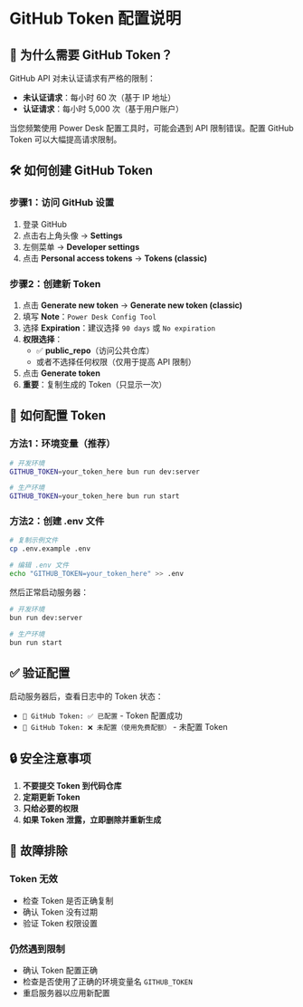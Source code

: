 # GitHub Token 配置说明

## 🔑 为什么需要 GitHub Token？

GitHub API 对未认证请求有严格的限制：
- **未认证请求**：每小时 60 次（基于 IP 地址）
- **认证请求**：每小时 5,000 次（基于用户账户）

当您频繁使用 Power Desk 配置工具时，可能会遇到 API 限制错误。配置 GitHub Token 可以大幅提高请求限制。

## 🛠️ 如何创建 GitHub Token

### 步骤1：访问 GitHub 设置
1. 登录 GitHub
2. 点击右上角头像 → **Settings**
3. 左侧菜单 → **Developer settings**
4. 点击 **Personal access tokens** → **Tokens (classic)**

### 步骤2：创建新 Token
1. 点击 **Generate new token** → **Generate new token (classic)**
2. 填写 **Note**：`Power Desk Config Tool`
3. 选择 **Expiration**：建议选择 `90 days` 或 `No expiration`
4. **权限选择**：
   - ✅ **public_repo**（访问公共仓库）
   - 或者不选择任何权限（仅用于提高 API 限制）
5. 点击 **Generate token**
6. **重要**：复制生成的 Token（只显示一次）

## 🔧 如何配置 Token

### 方法1：环境变量（推荐）
```bash
# 开发环境
GITHUB_TOKEN=your_token_here bun run dev:server

# 生产环境
GITHUB_TOKEN=your_token_here bun run start
```

### 方法2：创建 .env 文件
```bash
# 复制示例文件
cp .env.example .env

# 编辑 .env 文件
echo "GITHUB_TOKEN=your_token_here" >> .env
```

然后正常启动服务器：
```bash
# 开发环境
bun run dev:server

# 生产环境
bun run start
```

## ✅ 验证配置

启动服务器后，查看日志中的 Token 状态：
- `🔑 GitHub Token: ✅ 已配置` - Token 配置成功
- `🔑 GitHub Token: ❌ 未配置（使用免费配额）` - 未配置 Token

## 🔒 安全注意事项

1. **不要提交 Token 到代码仓库**
2. **定期更新 Token**
3. **只给必要的权限**
4. **如果 Token 泄露，立即删除并重新生成**

## 🚨 故障排除

### Token 无效
- 检查 Token 是否正确复制
- 确认 Token 没有过期
- 验证 Token 权限设置

### 仍然遇到限制
- 确认 Token 配置正确
- 检查是否使用了正确的环境变量名 `GITHUB_TOKEN`
- 重启服务器以应用新配置
